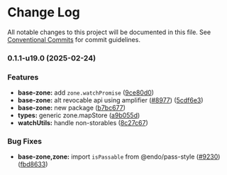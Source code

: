 # Change Log

All notable changes to this project will be documented in this file.
See [Conventional Commits](https://conventionalcommits.org) for commit guidelines.

### 0.1.1-u19.0 (2025-02-24)


### Features

* **base-zone:** add `zone.watchPromise` ([9ce80d0](https://github.com/Agoric/agoric-sdk/commit/9ce80d06c0a56471d2da9f372b0b2d93d31d159a))
* **base-zone:** alt revocable api using amplifier ([#8977](https://github.com/Agoric/agoric-sdk/issues/8977)) ([5cdf6e3](https://github.com/Agoric/agoric-sdk/commit/5cdf6e3a8b4fbb5cb8e276e6efeec65d9c3d6623))
* **base-zone:** new package ([b7bc677](https://github.com/Agoric/agoric-sdk/commit/b7bc677238eee5969ac0a95dc066434ef676216e))
* **types:** generic zone.mapStore ([a9b055d](https://github.com/Agoric/agoric-sdk/commit/a9b055dcab34b9c9b136dd430e1e2251d80c5039))
* **watchUtils:** handle non-storables ([8c27c67](https://github.com/Agoric/agoric-sdk/commit/8c27c6725ba7ef4b71d3ab0ccfdbddd755bcd926))


### Bug Fixes

* **base-zone,zone:** import `isPassable` from @endo/pass-style ([#9230](https://github.com/Agoric/agoric-sdk/issues/9230)) ([fbd8633](https://github.com/Agoric/agoric-sdk/commit/fbd8633ae9f8420a589dd9bc32925418f2dde060))
